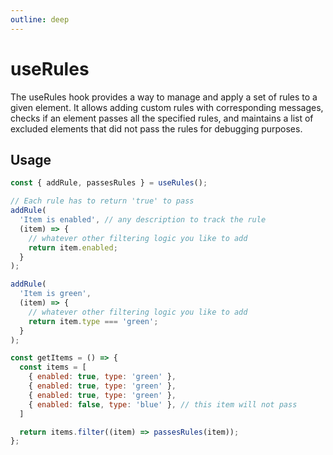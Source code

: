 ```yaml
---
outline: deep
---
```


# useRules

The useRules hook provides a way to manage and apply a set of rules to a given element. It allows adding custom rules with corresponding messages, checks if an element passes all the specified rules, and maintains a list of excluded elements that did not pass the rules for debugging purposes.

## Usage
```js
const { addRule, passesRules } = useRules();

// Each rule has to return 'true' to pass
addRule(
  'Item is enabled', // any description to track the rule
  (item) => {
    // whatever other filtering logic you like to add
    return item.enabled;
  }
);

addRule(
  'Item is green',
  (item) => {
    // whatever other filtering logic you like to add
    return item.type === 'green';
  }
);

const getItems = () => {
  const items = [
    { enabled: true, type: 'green' },
    { enabled: true, type: 'green' },
    { enabled: true, type: 'green' },
    { enabled: false, type: 'blue' }, // this item will not pass
  ]

  return items.filter((item) => passesRules(item));
};
```